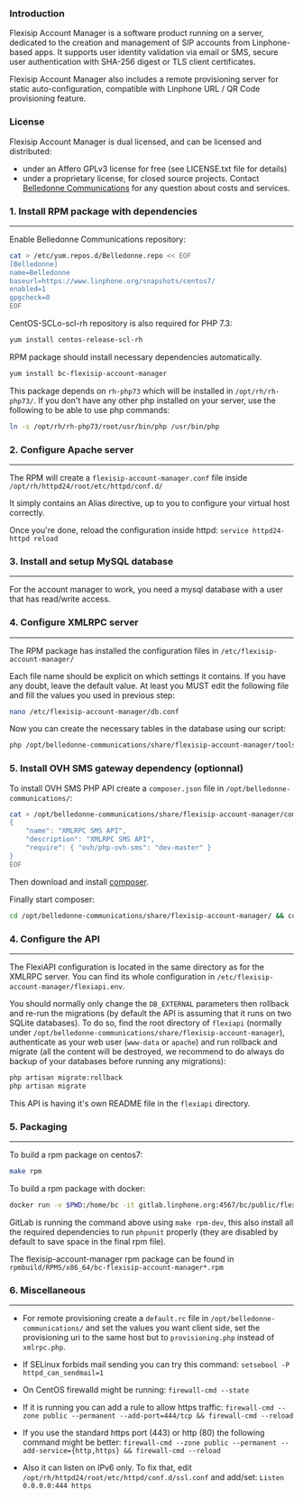 ### Introduction

Flexisip Account Manager is a software product running on a server, dedicated to the creation and management of SIP accounts from Linphone-based apps.
It supports user identity validation via email or SMS, secure user authentication with SHA-256 digest or TLS client certificates.

Flexisip Account Manager also includes a remote provisioning server for static auto-configuration, compatible with Linphone URL / QR Code provisioning feature.

### License

Flexisip Account Manager is dual licensed, and can be licensed and distributed:
* under an Affero GPLv3 license for free (see LICENSE.txt file for details)
* under a proprietary license, for closed source projects. Contact [Belledonne Communications](https://www.linphone.org/contact) for any question about costs and services.

### 1. Install RPM package with dependencies
--------------------------------------------

Enable Belledonne Communications repository:

```bash
cat > /etc/yum.repos.d/Belledonne.repo << EOF
[Belledonne]
name=Belledonne
baseurl=https://www.linphone.org/snapshots/centos7/
enabled=1
gpgcheck=0
EOF
```

CentOS-SCLo-scl-rh repository is also required for PHP 7.3:

```bash
yum install centos-release-scl-rh
```

RPM package should install necessary dependencies automatically.

```bash
yum install bc-flexisip-account-manager
```

This package depends on `rh-php73` which will be installed in `/opt/rh/rh-php73/`.
If you don't have any other php installed on your server, use the following to be able to use php commands:

```bash
ln -s /opt/rh/rh-php73/root/usr/bin/php /usr/bin/php
```

### 2. Configure Apache server
------------------------------

The RPM will create a `flexisip-account-manager.conf` file inside `/opt/rh/httpd24/root/etc/httpd/conf.d/`

It simply contains an Alias directive, up to you to configure your virtual host correctly.

Once you're done, reload the configuration inside httpd: `service httpd24-httpd reload`

### 3. Install and setup MySQL database
---------------------------------------

For the account manager to work, you need a mysql database with a user that has read/write access.

### 4. Configure XMLRPC server
------------------------------

The RPM package has installed the configuration files in `/etc/flexisip-account-manager/`

Each file name should be explicit on which settings it contains. If you have any doubt, leave the default value.
At least you MUST edit the following file and fill the values you used in previous step:

```bash
nano /etc/flexisip-account-manager/db.conf
```

Now you can create the necessary tables in the database using our script:

```bash
php /opt/belledonne-communications/share/flexisip-account-manager/tools/create_tables.php
```

### 5. Install OVH SMS gateway dependency (optionnal)

To install OVH SMS PHP API create a `composer.json` file in `/opt/belledonne-communications/`:

```bash
cat > /opt/belledonne-communications/share/flexisip-account-manager/composer.json << EOF
{
	"name": "XMLRPC SMS API",
	"description": "XMLRPC SMS API",
	"require": { "ovh/php-ovh-sms": "dev-master" }
}
EOF
```

Then download and install [composer](https://getcomposer.org/download/).

Finally start composer:

```bash
cd /opt/belledonne-communications/share/flexisip-account-manager/ && composer install
```

### 4. Configure the API
------------------------------

The FlexiAPI configuration is located in the same directory as for the XMLRPC server. You can find its whole configuration in `/etc/flexisip-account-manager/flexiapi.env`.

You should normally only change the `DB_EXTERNAL` parameters then rollback and re-run the migrations (by default the API is assuming that it runs on two SQLite databases). To do so, find the root directory of `flexiapi` (normally under `/opt/belledonne-communications/share/flexisip-account-manager`), authenticate as your web user (`www-data` or `apache`) and run rollback and migrate (all the content will be destroyed, we recommend to do always do backup of your databases before running any migrations):

```bash
php artisan migrate:rollback
php artisan migrate
```

This API is having it's own README file in the `flexiapi` directory.

### 5. Packaging
--------------------
To build a rpm package on centos7:

```bash
make rpm
```

To build a rpm package with docker:

```bash
docker run -v $PWD:/home/bc -it gitlab.linphone.org:4567/bc/public/flexisip-account-manager/bc-dev-centos:7 make rpm
```

GitLab is running the command above using `make rpm-dev`, this also install all the required dependencies to run `phpunit` properly (they are disabled by default to save space in the final rpm file).

The flexisip-account-manager rpm package can be found in `rpmbuild/RPMS/x86_64/bc-flexisip-account-manager*.rpm`

### 6. Miscellaneous
--------------------

- For remote provisioning create a `default.rc` file in `/opt/belledonne-communications/` and set the values you want
client side, set the provisioning uri to the same host but to `provisioning.php` instead of `xmlrpc.php`.

- If SELinux forbids mail sending you can try this command:
`setsebool -P httpd_can_sendmail=1`

- On CentOS firewalld might be running:
`firewall-cmd --state`

- If it is running you can add a rule to allow https traffic:
`firewall-cmd --zone public --permanent --add-port=444/tcp && firewall-cmd --reload`

- If you use the standard https port (443) or http (80) the following command might be better:
`firewall-cmd --zone public --permanent --add-service={http,https} && firewall-cmd --reload`

- Also it can listen on IPv6 only.
To fix that, edit `/opt/rh/httpd24/root/etc/httpd/conf.d/ssl.conf` and add/set: `Listen 0.0.0.0:444 https`
